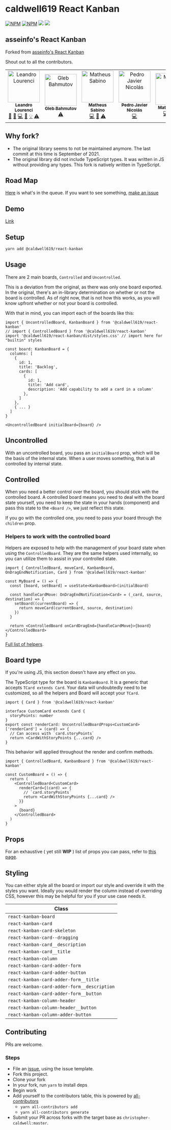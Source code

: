 # caldwell619 React Kanban

[![NPM](https://img.shields.io/npm/v/@caldwell619/react-kanban.svg)](https://www.npmjs.com/package/@caldwell619/react-kanban) [![NPM](https://img.shields.io/bundlephobia/min/@caldwell619/react-kanban)](https://www.npmjs.com/package/@caldwell619/react-kanban) [![](https://img.shields.io/github/last-commit/christopher-caldwell/react-kanban)]() [![](https://img.shields.io/npm/types/typescript)]()

## asseinfo's React Kanban

Forked from [asseinfo's React Kanban](https://github.com/asseinfo/react-kanban)

Shout out to all the contributors.

<!-- ALL-CONTRIBUTORS-LIST:START - Do not remove or modify this section -->
<!-- prettier-ignore-start -->
<!-- markdownlint-disable -->
<table>
  <tbody>
    <tr>
      <td align="center"><a href="https://blog.lourenci.com/"><img src="https://avatars3.githubusercontent.com/u/2339362?v=4?s=100" width="100px;" alt="Leandro Lourenci"/><br /><sub><b>Leandro Lourenci</b></sub></a><br /><a href="#question-lourenci" title="Answering Questions">💬</a> <a href="https://github.com/caldwell619/react-kanban/issues?q=author%3Alourenci" title="Bug reports">🐛</a> <a href="https://github.com/caldwell619/react-kanban/commits?author=lourenci" title="Code">💻</a> <a href="https://github.com/caldwell619/react-kanban/commits?author=lourenci" title="Documentation">📖</a> <a href="#example-lourenci" title="Examples">💡</a> <a href="https://github.com/caldwell619/react-kanban/commits?author=lourenci" title="Tests">⚠️</a></td>
      <td align="center"><a href="https://glebbahmutov.com/"><img src="https://avatars1.githubusercontent.com/u/2212006?v=4?s=100" width="100px;" alt="Gleb Bahmutov"/><br /><sub><b>Gleb Bahmutov</b></sub></a><br /><a href="https://github.com/caldwell619/react-kanban/commits?author=bahmutov" title="Tests">⚠️</a></td>
      <td align="center"><a href="https://github.com/mathesouza"><img src="https://avatars0.githubusercontent.com/u/20099472?v=4?s=100" width="100px;" alt="Matheus Sabino"/><br /><sub><b>Matheus Sabino</b></sub></a><br /><a href="https://github.com/caldwell619/react-kanban/commits?author=mathesouza" title="Code">💻</a> <a href="https://github.com/caldwell619/react-kanban/commits?author=mathesouza" title="Documentation">📖</a> <a href="https://github.com/caldwell619/react-kanban/commits?author=mathesouza" title="Tests">⚠️</a></td>
      <td align="center"><a href="https://github.com/dizzyrobin"><img src="https://avatars0.githubusercontent.com/u/21962999?v=4?s=100" width="100px;" alt="Pedro Javier Nicolás"/><br /><sub><b>Pedro Javier Nicolás</b></sub></a><br /><a href="https://github.com/caldwell619/react-kanban/commits?author=dizzyrobin" title="Code">💻</a></td>
      <td align="center"><a href="https://github.com/MatheusPoliCamilo"><img src="https://avatars3.githubusercontent.com/u/25781749?v=4?s=100" width="100px;" alt="Matheus Poli"/><br /><sub><b>Matheus Poli</b></sub></a><br /><a href="https://github.com/caldwell619/react-kanban/commits?author=MatheusPoliCamilo" title="Code">💻</a> <a href="https://github.com/caldwell619/react-kanban/commits?author=MatheusPoliCamilo" title="Tests">⚠️</a> <a href="https://github.com/caldwell619/react-kanban/commits?author=MatheusPoliCamilo" title="Documentation">📖</a></td>
      <td align="center"><a href="https://github.com/sousajunior"><img src="https://avatars0.githubusercontent.com/u/17458197?v=4?s=100" width="100px;" alt="Carlinhos de Sousa Junior"/><br /><sub><b>Carlinhos de Sousa Junior</b></sub></a><br /><a href="https://github.com/caldwell619/react-kanban/commits?author=sousajunior" title="Code">💻</a> <a href="https://github.com/caldwell619/react-kanban/commits?author=sousajunior" title="Tests">⚠️</a></td>
      <td align="center"><a href="https://github.com/PeteDuncanson"><img src="https://avatars.githubusercontent.com/u/1674590?v=4?s=100" width="100px;" alt="Pete Duncanson"/><br /><sub><b>Pete Duncanson</b></sub></a><br /><a href="https://github.com/caldwell619/react-kanban/commits?author=PeteDuncanson" title="Code">💻</a> <a href="https://github.com/caldwell619/react-kanban/commits?author=PeteDuncanson" title="Documentation">📖</a> <a href="#example-PeteDuncanson" title="Examples">💡</a></td>
    </tr>
  </tbody>
  <tfoot>
    
  </tfoot>
</table>

<!-- markdownlint-restore -->
<!-- prettier-ignore-end -->

<!-- ALL-CONTRIBUTORS-LIST:END -->

## Why fork?

- The original library seems to not be maintained anymore. The last commit at this time is September of 2021.
- The original library did not include TypeScript types. It was written in JS without providing any types. This fork is natively written in TypeScript.
<!-- Outdated build, no demo -->

## Road Map

[Here](./docs/roadmap.md) is what's in the queue. If you want to see something, [make an issue](https://github.com/christopher-caldwell/react-kanban/issues/new)

## Demo

[Link](https://christopher-caldwell.github.io/react-kanban)

## Setup

```bash
yarn add @caldwell619/react-kanban
```

## Usage

There are 2 main boards, `Controlled` and `Uncontrolled`.

This is a deviation from the original, as there was only one board exported. In the original, there's an in-library determination on whether or not the board is controlled. As of right now, that is not how this works, as you will know upfront whether or not your board is controlled.

With that in mind, you can import each of the boards like this:

```tsx
import { UncontrolledBoard, KanbanBoard } from '@caldwell619/react-kanban'
// import { ControlledBoard } from '@caldwell619/react-kanban'
import '@caldwell619/react-kanban/dist/styles.css' // import here for "builtin" styles

const board: KanbanBoard = {
  columns: [
    {
      id: 1,
      title: 'Backlog',
      cards: [
        {
          id: 1,
          title: 'Add card',
          description: 'Add capability to add a card in a column'
        },
      ]
    },
    { ... }
  ]
}

<UncontrolledBoard initialBoard={board} />
```

## Uncontrolled

With an uncontrolled board, you pass an `initialBoard` prop, which will be the basis of the internal state. When a user moves something, that is all controlled by internal state.

## Controlled

When you need a better control over the board, you should stick with the controlled board.
A controlled board means you need to deal with the board state yourself, you need to keep the state in your hands (component) and pass this state to the `<Board />`, we just reflect this state.

If you go with the controlled one, you need to pass your board through the `children` prop.

### Helpers to work with the controlled board

Helpers are exposed to help with the management of your board state when using the `ControlledBoard`. They are the same helpers used internally, so you can utilize them to assist in your controlled state.

```tsx
import { ControlledBoard, moveCard, KanbanBoard, OnDragEndNotification, Card } from '@caldwell619/react-kanban'

const MyBoard = () => {
  const [board, setBoard] = useState<KanbanBoard>(initialBoard)

  const handleCardMove: OnDragEndNotification<Card> = (_card, source, destination) => {
    setBoard((currentBoard) => {
      return moveCard(currentBoard, source, destination)
    })
  }

  return <ControlledBoard onCardDragEnd={handleCardMove}>{board}</ControlledBoard>
}
```

[Full list of helpers](./docs/helpers.md).

## Board type

If you're using JS, this section doesn't have any effect on you.

The TypeScript type for the board is `KanbanBoard`. It is a generic that accepts `TCard extends Card`. Your data will undoubtedly need to be customized, so all the helpers and Board will accept your `TCard`.

```tsx
import { Card } from '@caldwell619/react-kanban'

interface CustomCard extends Card {
  storyPoints: number
}
export const renderCard: UncontrolledBoardProps<CustomCard>['renderCard'] = (card) => {
  // Can access with `card.storyPoints`
  return <CardWithStoryPoints {...card} />
}
```

This behavior will applied throughout the render and confirm methods.

```tsx
import { ControlledBoard, KanbanBoard } from '@caldwell619/react-kanban'

const CustomBoard = () => {
  return (
    <ControlledBoard<CustomCard>
      renderCard={(card) => {
        // `card.storyPoints`
        return <CardWithStoryPoints {...card} />
      }}
    >
      {board}
    </ControlledBoard>
  )
}
```

## Props

For an exhaustive ( yet still **WIP** ) list of props you can pass, refer to [this page](./props.md).

## Styling

You can either style all the board or import our style and override it with the styles you want. Ideally you would render the column instead of overriding CSS, however this may be helpful for you if your use case needs it.

| Class                                       |
| ------------------------------------------- |
| `react-kanban-board`                        |
| `react-kanban-card`                         |
| `react-kanban-card-skeleton`                |
| `react-kanban-card--dragging`               |
| `react-kanban-card__description`            |
| `react-kanban-card__title`                  |
| `react-kanban-column`                       |
| `react-kanban-card-adder-form`              |
| `react-kanban-card-adder-button`            |
| `react-kanban-card-adder-form__title`       |
| `react-kanban-card-adder-form__description` |
| `react-kanban-card-adder-form__button`      |
| `react-kanban-column-header`                |
| `react-kanban-column-header__button`        |
| `react-kanban-column-adder-button`          |

## Contributing

PRs are welcome.

### Steps

- File an [issue](https://github.com/christopher-caldwell/react-kanban/issues), using the issue template.
- Fork this project.
- Clone your fork
- In your fork, run `yarn` to install deps
- Begin work
- Add yourself to the contributors table, this is powered by [all-contributors](https://allcontributors.org/)
  - `yarn all-contributors add`
  - `yarn all-contributors generate`
- Submit your PR across forks with the target base as `christopher-caldwell:master`.
